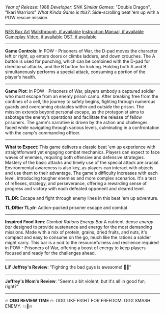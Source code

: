 *Year of Release*: 1988
*Developer*: SNK
*Similar Games*: "Double Dragon", "Ikari Warriors"
*What Kinda Game is this?*: Side-scrolling beat 'em up with a POW rescue mission.

---
[NES Box Art](https://www.google.com/search?tbm=isch&q=NES+Box+Art+POW+Prisoners+of+War) 
[Walkthrough, if available](https://www.google.com/search?q=Walkthrough+NES+POW+Prisoners+of+War)
[Instruction Manual, if available](https://www.google.com/search?q=NES+Instruction+Manual+POW+Prisoners+of+War)
[Gameplay Video, if available](https://www.youtube.com/results?search_query=gameplay+NES+POW+Prisoners+of+War) 
[OST, if available](https://www.youtube.com/results?search_query=gameplay+NES+POW+Prisoners+of+War+OST)

- - -
**Game Controls**:
In POW - Prisoners of War, the D-pad moves the character left or right, up enters doors or climbs ladders, and down crouches. The A button is used for punching, which can be combined with the D-pad for directional attacks, and the B button for kicking. Holding both A and B simultaneously performs a special attack, consuming a portion of the player's health.

- - -
**Game Plot**: 
In POW - Prisoners of War, players embody a captured soldier who must escape from an enemy prison camp. After breaking free from the confines of a cell, the journey to safety begins, fighting through numerous guards and overcoming obstacles within and outside the prison. The mission extends beyond personal escape, as the protagonist aims to sabotage the enemy’s operations and facilitate the release of fellow prisoners. The game's narrative is driven by the action and challenges faced while navigating through various levels, culminating in a confrontation with the camp's commanding officer.

- - -
**What to Expect**: 
This game delivers a classic beat 'em up experience with straightforward yet engaging combat mechanics. Players can expect to face waves of enemies, requiring both offensive and defensive strategies. Mastery of the basic attacks and timely use of the special attack are crucial. Environmental awareness is also key, as players can interact with objects and use them to their advantage. The game's difficulty increases with each level, introducing tougher enemies and more complex scenarios. It's a test of reflexes, strategy, and perseverance, offering a rewarding sense of progress and victory with each defeated opponent and cleared level.

**TL;DR**:
Escape and fight through enemy lines in this beat 'em up adventure.

**TL;DRier TL;dr**: 
Action-packed prisoner escape and combat.

---
**Inspired Food Item**: *Combat Rations Energy Bar*
A nutrient-dense *energy bar* designed to provide sustenance and energy for the most demanding missions. Made with a mix of protein, grains, dried fruits, and nuts, it's compact and easy to consume on the go, much like the rations a soldier might carry. This bar is a nod to the resourcefulness and resilience required in POW - Prisoners of War, offering a boost of energy to keep players focused and ready for the challenges ahead.

---
**Lil' Jeffrey's Review**: "Fighting the bad guys is awesome! 💪😎"

---
**Jeffrey's Mom's Review**: "Seems a bit violent, but it's all in good fun, right?"

---
🔥 **OGG REVIEW TIME** 🔥: OGG LIKE FIGHT FOR FREEDOM. OGG SMASH ENEMY. 💥👊🔥